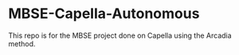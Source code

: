 # MBSE-Capella-Autonomous
This repo is for the MBSE project done on Capella using the Arcadia method. 
